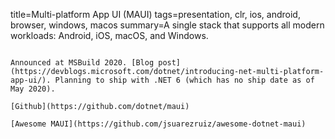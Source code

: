 title=Multi-platform App UI (MAUI)
tags=presentation, clr, ios, android, browser, windows, macos
summary=A single stack that supports all modern workloads: Android, iOS, macOS, and Windows.
~~~~~~

Announced at MSBuild 2020. [Blog post](https://devblogs.microsoft.com/dotnet/introducing-net-multi-platform-app-ui/). Planning to ship with .NET 6 (which has no ship date as of May 2020).

[Github](https://github.com/dotnet/maui)

[Awesome MAUI](https://github.com/jsuarezruiz/awesome-dotnet-maui)
